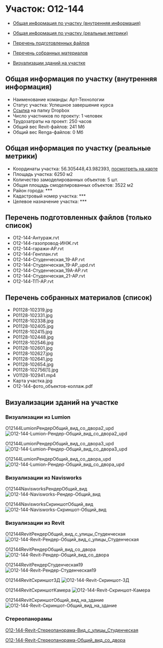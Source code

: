 # Участок: O12-144

* [Общая информация по участку (внутренняя информация)](#Chapter1)

* [Общая информация по участку (реальные метрики)](#Chapter2)

* [Перечень подготовленных файлов](#Chapter3)

* [Перечень собранных материалов](#Chapter4)

* [Визуализации зданий на участке](#Chapter6)

## <a id="Chapter1"></a> Общая информация по участку (внутренняя информация)
+ Наименование команды: Арт-Технологии
+ Статус участка: Успешное завершение курса
+ [Ссылка](https://www.dropbox.com/sh/wvvgv1nw1iqred9/AADCJbhag-B5jZm-kZ9nSJA5a/O12_144?dl=0) на папку Dropbox
+ Число участников по проекту: 1 человек
+ Трудозатраты на проект: 250 часов
+ Общий вес Revit-файлов: 241 Мб
+ Общий вес Renga-файлов: 0 Мб
## <a id="Chapter2"></a> Общая информация по участку (реальные метрики)
+ Координаты участка: 56.305448,43.982393, [посмотреть на карте](https://yandex.ru/maps/47/nizhny-novgorod/?ll=43.982393%2C56.305448&z=19)
+ Площадь участка: 6250 м2
+ Количество замоделированных объектов: 5 шт.
+ Общая площадь смоделированных объектов: 3522 м2
+ Район города: *** 
+ Кадастровый номер участка: *** 
+ Целевое назначение участка: *** 
## <a id="Chapter3"></a> Перечень подготовленных файлов (только список)
+ О12-144-Антураж.rvt
+ О12-144-газопровод-ИНЖ.rvt
+ О12-144-гаражи-АР.rvt
+ О12-144-Генплан.rvt
+ О12-144-Студенческая_19-АР.rvt
+ О12-144-Студенческая_19-АР_upd.rvt
+ О12-144-Студенческая_19А-АР.rvt
+ О12-144-Студенческая_21-АР.rvt
+ О12-144-ТП-АР.rvt
## <a id="Chapter4"></a> Перечень собранных материалов (список)
+ P01128-102319.jpg
+ P01128-102331.jpg
+ P01128-102338.jpg
+ P01128-102405.jpg
+ P01128-102415.jpg
+ P01128-102448.jpg
+ P01128-102546.jpg
+ P01128-102601.jpg
+ P01128-102627.jpg
+ P01128-102641.jpg
+ P01128-102654.jpg
+ P01128-102756[1].jpg
+ V01128-102941.mp4
+ Карта участка.jpg
+ О12-144-фото_объектов-коллаж.pdf
## <a id="Chapter6"></a> Визуализации зданий на участке
### Визуализации из Lumion
О12144LumionРендерОбщий_вид_со_двора2_upd
![О12-144-Lumion-Рендер-Общий_вид_со_двора2_upd](/Images/O12_144/О12-144-Lumion-Рендер-Общий_вид_со_двора2_upd_Compressed.jpg)

О12144LumionРендерОбщий_вид_со_двора3_upd
![О12-144-Lumion-Рендер-Общий_вид_со_двора3_upd](/Images/O12_144/О12-144-Lumion-Рендер-Общий_вид_со_двора3_upd_Compressed.jpg)

О12144LumionРендерОбщий_вид_со_двора_upd
![О12-144-Lumion-Рендер-Общий_вид_со_двора_upd](/Images/O12_144/О12-144-Lumion-Рендер-Общий_вид_со_двора_upd_Compressed.jpg)

### Визуализации из Navisworks
O12144NavisworksРендерОбщий_вид
![O12-144-Navisworks-Рендер-Общий_вид](/Images/O12_144/O12-144-Navisworks-Рендер-Общий_вид_Compressed.jpg)

O12144NavisworksСкриншотОбщий_вид
![O12-144-Navisworks-Скриншот-Общий_вид](/Images/O12_144/O12-144-Navisworks-Скриншот-Общий_вид_Compressed.jpg)

### Визуализации из Revit
O12144RevitРендерОбщий_вид_с_улицы_Студенческая
![O12-144-Revit-Рендер-Общий_вид_с_улицы_Студенческая](/Images/O12_144/O12-144-Revit-Рендер-Общий_вид_с_улицы_Студенческая_Compressed.jpg)

O12144RevitРендерОбщий_вид_со_двора
![O12-144-Revit-Рендер-Общий_вид_со_двора](/Images/O12_144/O12-144-Revit-Рендер-Общий_вид_со_двора_Compressed.jpg)

O12144RevitРендерСтуденческая19
![O12-144-Revit-Рендер-Студенческая19](/Images/O12_144/O12-144-Revit-Рендер-Студенческая19_Compressed.jpg)

O12144RevitСкриншот3Д
![O12-144-Revit-Скриншот-3Д](/Images/O12_144/O12-144-Revit-Скриншот-3Д_Compressed.jpg)

O12144RevitСкриншотКамера
![O12-144-Revit-Скриншот-Камера](/Images/O12_144/O12-144-Revit-Скриншот-Камера_Compressed.jpg)

O12144RevitСкриншотОбщий_вид_на_здание
![O12-144-Revit-Скриншот-Общий_вид_на_здание](/Images/O12_144/O12-144-Revit-Скриншот-Общий_вид_на_здание_Compressed.jpg)

### Стереопанорамы
[О12-144-Revit-Стереопанорама-Вид_с_улицы_Студенческая](https://pano.autodesk.com/pano.html?url=jpgs/26ed3625-1151-44a7-9086-55fdcaf92379&version=2)

[О12-144-Revit-Стереопанорама-Общий_вид_со_двора](https://pano.autodesk.com/pano.html?mono=jpgs/5e1ac642-489b-40bf-b07b-6774d307f6f5&version=2)

